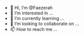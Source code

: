- 👋 Hi, I’m @Faezerah
- 👀 I’m interested in ...
- 🌱 I’m currently learning ...
- 💞️ I’m looking to collaborate on ...
- 📫 How to reach me ...

<!---
Faezerah/Faezerah is a ✨ special ✨ repository because its `README.md` (this file) appears on your GitHub profile.
You can click the Preview link to take a look at your changes.
--->
